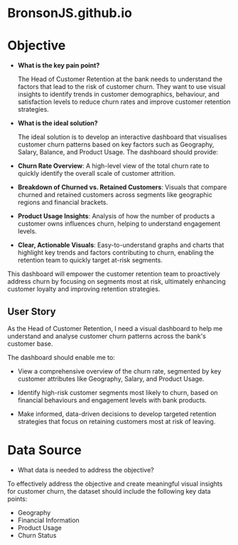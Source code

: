 # BronsonJS.github.io

# Objective

- **What is the key pain point?**

  The Head of Customer Retention at the bank needs to understand the factors that lead to the risk of customer churn. They want to use visual insights to identify trends in customer demographics, behaviour, and satisfaction levels to reduce churn rates and improve customer retention strategies.

- **What is the ideal solution?**

  The ideal solution is to develop an interactive dashboard that visualises customer churn patterns based on key factors such as Geography, Salary, Balance, and Product Usage. The dashboard should provide:

- **Churn Rate Overview**: A high-level view of the total churn rate to quickly identify the overall scale of customer attrition.
  
- **Breakdown of Churned vs. Retained Customers**: Visuals that compare churned and retained customers across segments like geographic regions and financial brackets.
  
- **Product Usage Insights**: Analysis of how the number of products a customer owns influences churn, helping to understand engagement levels.
  
- **Clear, Actionable Visuals**: Easy-to-understand graphs and charts that highlight key trends and factors contributing to churn, enabling the retention team to quickly target at-risk segments.

This dashboard will empower the customer retention team to proactively address churn by focusing on segments most at risk, ultimately enhancing customer loyalty and improving retention strategies.

## User Story 

As the Head of Customer Retention, I need a visual dashboard to help me understand and analyse customer churn patterns across the bank's customer base.

The dashboard should enable me to:

- View a comprehensive overview of the churn rate, segmented by key customer attributes like Geography, Salary, and Product Usage.
  
- Identify high-risk customer segments most likely to churn, based on financial behaviours and engagement levels with bank products.
  
- Make informed, data-driven decisions to develop targeted retention strategies that focus on retaining customers most at risk of leaving.

# Data Source 

- What data is needed to address the objective?

To effectively address the objective and create meaningful visual insights for customer churn, the dataset should include the following key data points:

- Geography
- Financial Information
- Product Usage
- Churn Status
